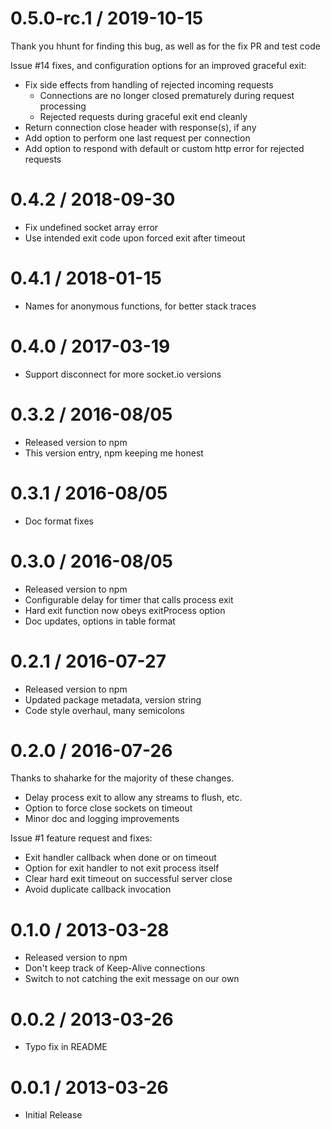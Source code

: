 0.5.0-rc.1 / 2019-10-15
=======================
Thank you hhunt for finding this bug, as well as for the fix PR and test code

  Issue #14 fixes, and configuration options for an improved graceful exit:
  * Fix side effects from handling of rejected incoming requests
    * Connections are no longer closed prematurely during request processing
    * Rejected requests during graceful exit end cleanly
  * Return connection close header with response(s), if any
  * Add option to perform one last request per connection
  * Add option to respond with default or custom http error for rejected requests

0.4.2 / 2018-09-30
==================

  * Fix undefined socket array error
  * Use intended exit code upon forced exit after timeout

0.4.1 / 2018-01-15
==================

  * Names for anonymous functions, for better stack traces

0.4.0 / 2017-03-19
==================

  * Support disconnect for more socket.io versions

0.3.2 / 2016-08/05
==================

  * Released version to npm
  * This version entry, npm keeping me honest

0.3.1 / 2016-08/05
==================

  * Doc format fixes

0.3.0 / 2016-08/05
==================

  * Released version to npm
  * Configurable delay for timer that calls process exit
  * Hard exit function now obeys exitProcess option
  * Doc updates, options in table format

0.2.1 / 2016-07-27
==================

  * Released version to npm
  * Updated package metadata, version string
  * Code style overhaul, many semicolons

0.2.0 / 2016-07-26
==================
Thanks to shaharke for the majority of these changes.

  * Delay process exit to allow any streams to flush, etc.
  * Option to force close sockets on timeout
  * Minor doc and logging improvements

  Issue #1 feature request and fixes:
  * Exit handler callback when done or on timeout
  * Option for exit handler to not exit process itself
  * Clear hard exit timeout on successful server close
  * Avoid duplicate callback invocation

0.1.0 / 2013-03-28
==================

  * Released version to npm
  * Don't keep track of Keep-Alive connections
  * Switch to not catching the exit message on our own

0.0.2 / 2013-03-26
==================

  * Typo fix in README

0.0.1 / 2013-03-26
==================

  * Initial Release
